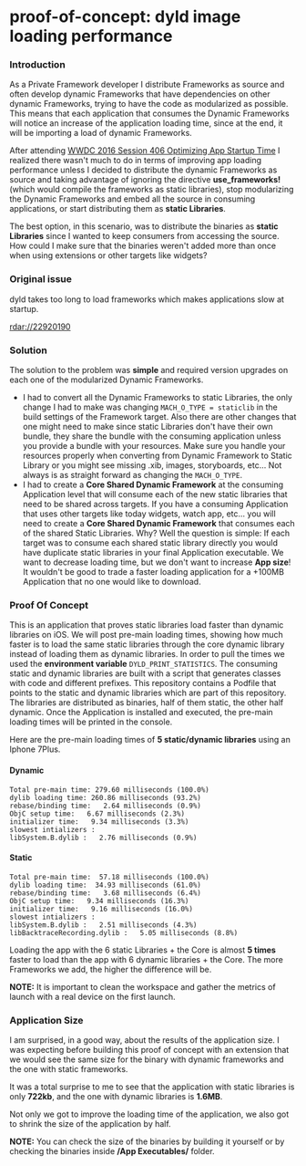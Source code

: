 # proof-of-concept: dyld image loading performance

### Introduction

As a Private Framework developer I distribute Frameworks as source and often develop dynamic Frameworks that have dependencies on other dynamic Frameworks, trying to have the code as modularized as possible. This means that each application that consumes the Dynamic Frameworks will notice an increase of the application loading time, since at the end, it will be importing a load of dynamic Frameworks.

After attending [WWDC 2016 Session 406 Optimizing App Startup Time](https://developer.apple.com/videos/play/wwdc2016/406/) I realized there wasn't much to do in terms of improving app loading performance unless I decided to distribute the dynamic Frameworks as source and taking advantage of ignoring the directive __use_frameworks!__(which would compile the frameworks as static libraries), stop modularizing the Dynamic Frameworks and embed all the source in consuming applications, or start distributing them as __static Libraries__.

The best option, in this scenario, was to distribute the binaries as __static Libraries__ since I wanted to keep consumers from accessing the source. How could I make sure that the binaries weren't added more than once when using extensions or other targets like widgets?

### Original issue

dyld takes too long to load frameworks which makes applications slow at startup.

[rdar://22920190](http://www.openradar.me/radar?id=6332266275930112)

### Solution

The solution to the problem was __simple__ and required version upgrades on each one of the modularized Dynamic Frameworks. 

- I had to convert all the Dynamic Frameworks to static Libraries, the only change I had to make was changing `MACH_O_TYPE = staticlib` in the build settings of the Framework target. Also there are other changes that one might need to make since static Libraries don't have their own bundle, they share the bundle with the consuming application unless you provide a bundle with your resources. Make sure you handle your resources properly when converting from Dynamic Framework to Static Library or you might see missing .xib, images, storyboards, etc... Not always is as straight forward as changing the `MACH_O_TYPE`.
- I had to create a __Core Shared Dynamic Framework__ at the consuming Application level that will consume each of the new static libraries that need to be shared across targets. If you have a consuming Application that uses other targets like today widgets, watch app, etc... you will need to create a __Core Shared Dynamic Framework__ that consumes each of the shared Static Libraries. Why? Well the question is simple: If each target was to consume each shared static library directly you would have duplicate static libraries in your final Application executable. We want to decrease loading time, but we don't want to increase __App size__! It wouldn't be good to trade a faster loading application for a +100MB Application that no one would like to download.

### Proof Of Concept

This is an application that proves static libraries load faster than dynamic libraries on iOS. We will post pre-main loading times, showing how much faster is to load the same static libraries through the core dynamic library instead of loading them as dynamic libraries. In order to pull the times we used the __environment variable__ `DYLD_PRINT_STATISTICS`. The consuming static and dynamic libraries are built with a script that generates classes with code and different prefixes. 
This repository contains a Podfile that points to the static and dynamic libraries which are part of this repository. The libraries are distributed as binaries, half of them static, the other half dynamic. Once the Application is installed and executed, the pre-main loading times will be printed in the console.

Here are the pre-main loading times of __5 static/dynamic libraries__ using an Iphone 7Plus.
#### Dynamic
```
Total pre-main time: 279.60 milliseconds (100.0%)
dylib loading time: 260.86 milliseconds (93.2%)
rebase/binding time:   2.64 milliseconds (0.9%)
ObjC setup time:   6.67 milliseconds (2.3%)
initializer time:   9.34 milliseconds (3.3%)
slowest intializers :
libSystem.B.dylib :   2.76 milliseconds (0.9%)
```
#### Static
```
Total pre-main time:  57.18 milliseconds (100.0%)
dylib loading time:  34.93 milliseconds (61.0%)
rebase/binding time:   3.68 milliseconds (6.4%)
ObjC setup time:   9.34 milliseconds (16.3%)
initializer time:   9.16 milliseconds (16.0%)
slowest intializers :
libSystem.B.dylib :   2.51 milliseconds (4.3%)
libBacktraceRecording.dylib :   5.05 milliseconds (8.8%)
```
Loading the app with the 6 static Libraries + the Core is almost __5 times__ faster to load than the app with 6 dynamic libraries + the Core.
The more Frameworks we add, the higher the difference will be.

__NOTE:__ It is important to clean the workspace and gather the metrics of launch with a real device on the first launch.

### Application Size

I am surprised, in a good way, about the results of the application size. I was expecting before building this proof of concept with an extension that we would see the same size for the binary with dynamic frameworks and the one with static frameworks.

It was a total surprise to me to see that the application with static libraries is only __722kb__, and the one with dynamic libraries is __1.6MB__.

Not only we got to improve the loading time of the application, we also got to shrink the size of the application by half.

__NOTE:__ You can check the size of the binaries by building it yourself or by checking the binaries inside __/App Executables/__ folder.
